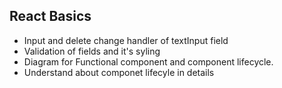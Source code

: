 ## React Basics

- Input and delete change handler of textInput field
- Validation of fields and it's syling
- Diagram for Functional component and component lifecycle.
- Understand about componet lifecyle in details
